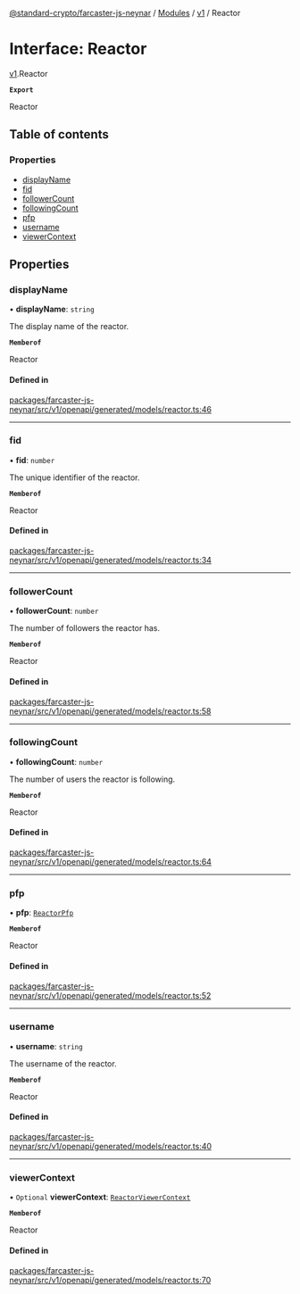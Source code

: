 [@standard-crypto/farcaster-js-neynar](../README.md) / [Modules](../modules.md) / [v1](../modules/v1.md) / Reactor

# Interface: Reactor

[v1](../modules/v1.md).Reactor

**`Export`**

Reactor

## Table of contents

### Properties

- [displayName](v1.Reactor.md#displayname)
- [fid](v1.Reactor.md#fid)
- [followerCount](v1.Reactor.md#followercount)
- [followingCount](v1.Reactor.md#followingcount)
- [pfp](v1.Reactor.md#pfp)
- [username](v1.Reactor.md#username)
- [viewerContext](v1.Reactor.md#viewercontext)

## Properties

### displayName

• **displayName**: `string`

The display name of the reactor.

**`Memberof`**

Reactor

#### Defined in

[packages/farcaster-js-neynar/src/v1/openapi/generated/models/reactor.ts:46](https://github.com/standard-crypto/farcaster-js/blob/main/packages/farcaster-js-neynar/src/v1/openapi/generated/models/reactor.ts#L46)

___

### fid

• **fid**: `number`

The unique identifier of the reactor.

**`Memberof`**

Reactor

#### Defined in

[packages/farcaster-js-neynar/src/v1/openapi/generated/models/reactor.ts:34](https://github.com/standard-crypto/farcaster-js/blob/main/packages/farcaster-js-neynar/src/v1/openapi/generated/models/reactor.ts#L34)

___

### followerCount

• **followerCount**: `number`

The number of followers the reactor has.

**`Memberof`**

Reactor

#### Defined in

[packages/farcaster-js-neynar/src/v1/openapi/generated/models/reactor.ts:58](https://github.com/standard-crypto/farcaster-js/blob/main/packages/farcaster-js-neynar/src/v1/openapi/generated/models/reactor.ts#L58)

___

### followingCount

• **followingCount**: `number`

The number of users the reactor is following.

**`Memberof`**

Reactor

#### Defined in

[packages/farcaster-js-neynar/src/v1/openapi/generated/models/reactor.ts:64](https://github.com/standard-crypto/farcaster-js/blob/main/packages/farcaster-js-neynar/src/v1/openapi/generated/models/reactor.ts#L64)

___

### pfp

• **pfp**: [`ReactorPfp`](v1.ReactorPfp.md)

**`Memberof`**

Reactor

#### Defined in

[packages/farcaster-js-neynar/src/v1/openapi/generated/models/reactor.ts:52](https://github.com/standard-crypto/farcaster-js/blob/main/packages/farcaster-js-neynar/src/v1/openapi/generated/models/reactor.ts#L52)

___

### username

• **username**: `string`

The username of the reactor.

**`Memberof`**

Reactor

#### Defined in

[packages/farcaster-js-neynar/src/v1/openapi/generated/models/reactor.ts:40](https://github.com/standard-crypto/farcaster-js/blob/main/packages/farcaster-js-neynar/src/v1/openapi/generated/models/reactor.ts#L40)

___

### viewerContext

• `Optional` **viewerContext**: [`ReactorViewerContext`](v1.ReactorViewerContext.md)

**`Memberof`**

Reactor

#### Defined in

[packages/farcaster-js-neynar/src/v1/openapi/generated/models/reactor.ts:70](https://github.com/standard-crypto/farcaster-js/blob/main/packages/farcaster-js-neynar/src/v1/openapi/generated/models/reactor.ts#L70)
